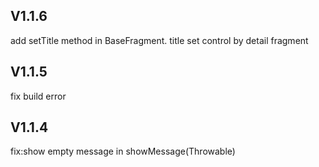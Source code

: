## V1.1.6

add setTitle method in BaseFragment.
title set control by detail fragment

## V1.1.5

fix build error

## V1.1.4

fix:show empty message in showMessage(Throwable)
